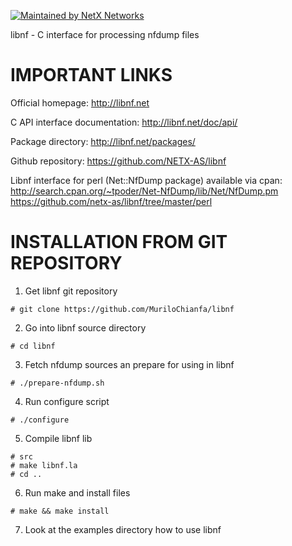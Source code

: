 
[![Maintained by NetX Networks](https://img.shields.io/badge/maintained%20by-NetX%20Networks-blue)](https://netx.as/)

libnf - C interface for processing nfdump files 


IMPORTANT LINKS
===============================================

Official homepage:
	http://libnf.net

C API interface documentation: 
	http://libnf.net/doc/api/

Package directory: 
	http://libnf.net/packages/

Github repository:
	https://github.com/NETX-AS/libnf

Libnf interface for perl (Net::NfDump package) available via cpan:
	http://search.cpan.org/~tpoder/Net-NfDump/lib/Net/NfDump.pm
	https://github.com/netx-as/libnf/tree/master/perl


INSTALLATION FROM GIT REPOSITORY
===============================================

1. Get libnf git repository
```
# git clone https://github.com/MuriloChianfa/libnf
```

2. Go into libnf source directory
```
# cd libnf
```

3. Fetch nfdump sources an prepare for using in libnf
```
# ./prepare-nfdump.sh
```

4. Run configure script
```
# ./configure
```

5. Compile libnf lib
```
# src
# make libnf.la
# cd ..
```

6. Run make and install files
```
# make && make install
```

7. Look at the examples directory how to use libnf
